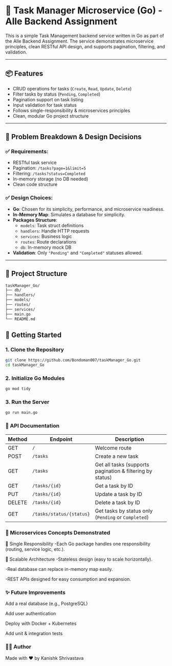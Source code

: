 # 📝 Task Manager Microservice (Go) - Alle Backend Assignment

This is a simple Task Management backend service written in Go as part of the Alle Backend Assignment. The service demonstrates microservice principles, clean RESTful API design, and supports pagination, filtering, and validation.

---

## 📦 Features

- CRUD operations for tasks (`Create`, `Read`, `Update`, `Delete`)
- Filter tasks by status (`Pending`, `Completed`)
- Pagination support on task listing
- Input validation for task status
- Follows single-responsibility & microservices principles
- Clean, modular Go project structure

---

## 🧠 Problem Breakdown & Design Decisions

### ✅ Requirements:
- RESTful task service
- Pagination: `/tasks?page=1&limit=5`
- Filtering: `/tasks?status=Completed`
- In-memory storage (no DB needed)
- Clean code structure

### ✅ Design Choices:
- **Go**: Chosen for its simplicity, performance, and microservice readiness.
- **In-Memory Map**: Simulates a database for simplicity.
- **Packages Structure**:
  - `models`: Task struct definitions
  - `handlers`: Handle HTTP requests
  - `services`: Business logic
  - `routes`: Route declarations
  - `db`: In-memory mock DB
- **Validation**: Only `"Pending"` and `"Completed"` statuses allowed.

---

## 📁 Project Structure
```bash
taskManager_Go/
├── db/
├── handlers/
├── models/
├── routes/
├── services/
├── main.go
└── README.md
```
## 🚀 Getting Started

### 1. Clone the Repository

```bash
git clone https://github.com/Bondoman007/taskManager_Go.git
cd taskManager_Go
```
### 2. Initialize Go Modules
```bash
go mod tidy
```
### 3. Run the Server
```bash
go run main.go
```


### 📡 API Documentation
| Method | Endpoint                 | Description                                               |
| ------ | ------------------------ | --------------------------------------------------------- |
| GET    | `/`                      | Welcome route                                             |
| POST   | `/tasks`                 | Create a new task                                         |
| GET    | `/tasks`                 | Get all tasks (supports pagination & filtering by status) |
| GET    | `/tasks/{id}`            | Get a task by ID                                          |
| PUT    | `/tasks/{id}`            | Update a task by ID                                       |
| DELETE | `/tasks/{id}`            | Delete a task by ID                                       |
| GET    | `/tasks/status/{status}` | Get tasks by status only (`Pending` or `Completed`)       |

### 🧱 Microservices Concepts Demonstrated
🔹 Single Responsibility
-Each Go package handles one responsibility (routing, service logic, etc.).

🔹 Scalable Architecture
-Stateless design (easy to scale horizontally).

-Real database can replace in-memory map easily.

-REST APIs designed for easy consumption and expansion.

### ✨ Future Improvements
Add a real database (e.g., PostgreSQL)

Add user authentication

Deploy with Docker + Kubernetes

Add unit & integration tests

### 👨‍💻 Author
Made with ❤️ by Kanishk Shrivastava 
